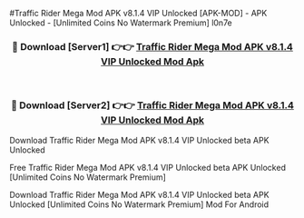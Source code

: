 #Traffic Rider Mega Mod APK v8.1.4 VIP Unlocked [APK-MOD] - APK Unlocked - [Unlimited Coins No Watermark Premium] l0n7e



<div align="center">

<h3>🔴 Download [Server1] 👉👉 <a href="https://momento.my/?title=Traffic_Rider_Mega_Mod_APK_v8.1.4_VIP_Unlocked">Traffic Rider Mega Mod APK v8.1.4 VIP Unlocked Mod Apk</a></h3><br>

<h3>🔴 Download [Server2] 👉👉 <a href="https://momento.my/?title=Traffic_Rider_Mega_Mod_APK_v8.1.4_VIP_Unlocked">Traffic Rider Mega Mod APK v8.1.4 VIP Unlocked Mod Apk</a></h3>
</div>



Download Traffic Rider Mega Mod APK v8.1.4 VIP Unlocked beta APK Unlocked

Free Traffic Rider Mega Mod APK v8.1.4 VIP Unlocked beta APK Unlocked [Unlimited Coins No Watermark Premium]

Download Traffic Rider Mega Mod APK v8.1.4 VIP Unlocked beta APK Unlocked [Unlimited Coins No Watermark Premium] Mod For Android
